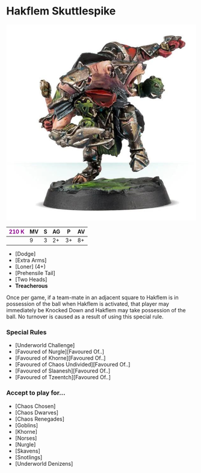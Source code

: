 # Hakflem Skuttlespike

![](../media/starplayers/HakflemSkuttlespike01.jpg)

| <span style="color: darkmagenta">210 K</span>  | MV | S | AG | P | AV |
| --- | --- | --- | --- | --- | --- |
| | 9 | 3 | 2+ | 3+ | 8+ |

* [Dodge]
* [Extra Arms]
* [Loner] (4+)
* [Prehensile Tail]
* [Two Heads]
* **Treacherous**

Once per game, if a team-mate in an adjacent square to Hakflem is in possession of the ball when Hakflem is activated, that player may immediately be Knocked Down and Hakflem may take possession of the ball. No turnover is caused as a result of using this special rule.

### Special Rules
* [Underworld Challenge]
* [Favoured of Nurgle][Favoured Of..]
* [Favoured of Khorne][Favoured Of..]
* [Favoured of Chaos Undivided][Favoured Of..]
* [Favoured of Slaanesh][Favoured Of..]
* [Favoured of Tzeentch][Favoured Of..]

### Accept to play for...
* [Chaos Chosen]
* [Chaos Dwarves]
* [Chaos Renegades]
* [Goblins]
* [Khorne]
* [Norses]
* [Nurgle]
* [Skavens]
* [Snotlings]
* [Underworld Denizens]
